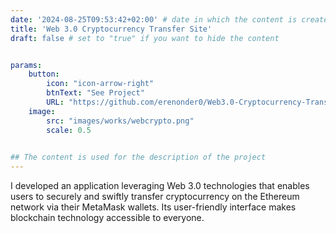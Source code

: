 ```yaml
---
date: '2024-08-25T09:53:42+02:00' # date in which the content is created - defaults to "today"
title: 'Web 3.0 Cryptocurrency Transfer Site'
draft: false # set to "true" if you want to hide the content 


params:
    button:
        icon: "icon-arrow-right"
        btnText: "See Project"
        URL: "https://github.com/erenonder0/Web3.0-Cryptocurrency-Transfer"
    image:
        src: "images/works/webcrypto.png"
        scale: 0.5
    

## The content is used for the description of the project
---
```


I developed an application leveraging Web 3.0 technologies that enables users to securely and swiftly transfer cryptocurrency on the Ethereum network via their MetaMask wallets. Its user-friendly interface makes blockchain technology accessible to everyone.